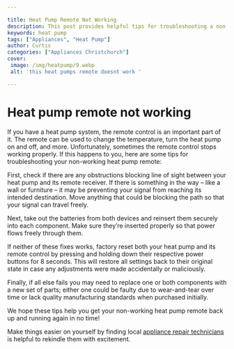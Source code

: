 ```yaml
---

title: Heat Pump Remote Not Working
description: This post provides helpful tips for troubleshooting a non-working heat pump remote, so if you're having issues with your own system, be sure to read on for more information.
keywords: heat pump
tags: ["Appliances", "Heat Pump"]
author: Curtis
categories: ["Appliances Christchurch"]
cover: 
 image: /img/heatpump/9.webp
 alt: 'this heat pumps remote doesnt work '

---
```


# Heat pump remote not working

If you have a heat pump system, the remote control is an important part of it. The remote can be used to change the temperature, turn the heat pump on and off, and more. Unfortunately, sometimes the remote control stops working properly. If this happens to you, here are some tips for troubleshooting your non-working heat pump remote:

First, check if there are any obstructions blocking line of sight between your heat pump and its remote receiver. If there is something in the way – like a wall or furniture – it may be preventing your signal from reaching its intended destination. Move anything that could be blocking the path so that your signal can travel freely. 

Next, take out the batteries from both devices and reinsert them securely into each component. Make sure they’re inserted properly so that power flows freely through them. 

If neither of these fixes works, factory reset both your heat pump and its remote control by pressing and holding down their respective power buttons for 8 seconds. This will restore all settings back to their original state in case any adjustments were made accidentally or maliciously. 

Finally, if all else fails you may need to replace one or both components with a new set of parts; either one could be faulty due to wear-and-tear over time or lack quality manufacturing standards when purchased initially. 
 
We hope these tips help you get your non-working heat pump remote back up and running again in no time!

Make things easier on yourself by finding local <a href="/pages/appliance-repair-technicians/">appliance repair technicians</a> is helpful to rekindle them with excitement.